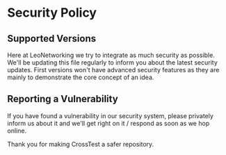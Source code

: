 # Security Policy

## Supported Versions

Here at LeoNetworking we try to integrate as much security as possible. We'll be updating this file regularly to inform you about the latest security updates.
First versions won't have advanced security features as they are mainly to demonstrate the core concept of an idea.

## Reporting a Vulnerability

If you have found a vulnerability in our security system, please privately inform us about it and we'll get right on it / respond as soon as we hop online.

Thank you for making CrossTest a safer repository.
